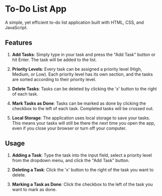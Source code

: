 # To-Do List App

A simple, yet efficient to-do list application built with HTML, CSS, and JavaScript.

## Features

1. **Add Tasks**: Simply type in your task and press the "Add Task" button or hit Enter. The task will be added to the list.

2. **Priority Levels**: Every task can be assigned a priority level (High, Medium, or Low). Each priority level has its own section, and the tasks are sorted according to their priority level.

3. **Delete Tasks**: Tasks can be deleted by clicking the 'x' button to the right of each task.

4. **Mark Tasks as Done**: Tasks can be marked as done by clicking the checkbox to the left of each task. Completed tasks will be crossed out.

5. **Local Storage**: The application uses local storage to save your tasks. This means your tasks will still be there the next time you open the app, even if you close your browser or turn off your computer.

## Usage

1. **Adding a Task**: Type the task into the input field, select a priority level from the dropdown menu, and click the "Add Task" button.

2. **Deleting a Task**: Click the 'x' button to the right of the task you want to delete.

3. **Marking a Task as Done**: Click the checkbox to the left of the task you want to mark as done.
